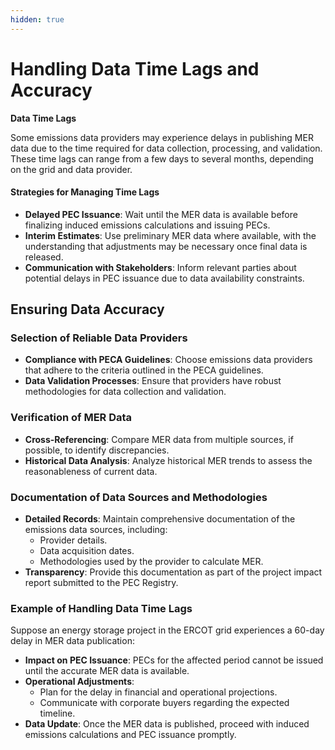 ```yaml
---
hidden: true
---
```


# Handling Data Time Lags and Accuracy

**Data Time Lags**

Some emissions data providers may experience delays in publishing MER data due to the time required for data collection, processing, and validation. These time lags can range from a few days to several months, depending on the grid and data provider.

#### **Strategies for Managing Time Lags**

* **Delayed PEC Issuance**: Wait until the MER data is available before finalizing induced emissions calculations and issuing PECs.
* **Interim Estimates**: Use preliminary MER data where available, with the understanding that adjustments may be necessary once final data is released.
* **Communication with Stakeholders**: Inform relevant parties about potential delays in PEC issuance due to data availability constraints.

## **Ensuring Data Accuracy**

### **Selection of Reliable Data Providers**

* **Compliance with PECA Guidelines**: Choose emissions data providers that adhere to the criteria outlined in the PECA guidelines.
* **Data Validation Processes**: Ensure that providers have robust methodologies for data collection and validation.

### **Verification of MER Data**

* **Cross-Referencing**: Compare MER data from multiple sources, if possible, to identify discrepancies.
* **Historical Data Analysis**: Analyze historical MER trends to assess the reasonableness of current data.

### **Documentation of Data Sources and Methodologies**

* **Detailed Records**: Maintain comprehensive documentation of the emissions data sources, including:
  * Provider details.
  * Data acquisition dates.
  * Methodologies used by the provider to calculate MER.
* **Transparency**: Provide this documentation as part of the project impact report submitted to the PEC Registry.

### **Example of Handling Data Time Lags**

Suppose an energy storage project in the ERCOT grid experiences a 60-day delay in MER data publication:

* **Impact on PEC Issuance**: PECs for the affected period cannot be issued until the accurate MER data is available.
* **Operational Adjustments**:
  * Plan for the delay in financial and operational projections.
  * Communicate with corporate buyers regarding the expected timeline.
* **Data Update**: Once the MER data is published, proceed with induced emissions calculations and PEC issuance promptly.
